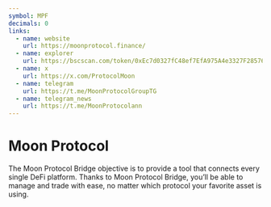 ```yaml
---
symbol: MPF
decimals: 0
links:
  - name: website
    url: https://moonprotocol.finance/
  - name: explorer
    url: https://bscscan.com/token/0xEc7d0327fC48ef7EfA975A4e3327F28576C3ef96
  - name: x
    url: https://x.com/ProtocolMoon
  - name: telegram
    url: https://t.me/MoonProtocolGroupTG
  - name: telegram_news
    url: https://t.me/MoonProtocolann
---
```


# Moon Protocol

The Moon Protocol Bridge objective is to provide a tool that connects every single DeFi platform. Thanks to Moon Protocol Bridge, you’ll be able to manage and trade with ease, no matter which protocol your favorite asset is using.
